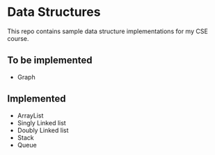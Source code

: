 # Data Structures

This repo contains sample data structure implementations for my CSE course.

## To be implemented

  - Graph

## Implemented

  - ArrayList
  - Singly Linked list
  - Doubly Linked list
  - Stack
  - Queue

